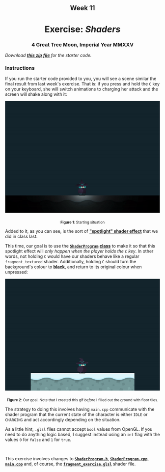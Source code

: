 <h2 align=center>Week 11</h2>

<h1 align=center>Exercise: <em>Shaders</em></h1>

<h3 align=center>4 Great Tree Moon, Imperial Year MMXXV</h3>

_Download [**this zip file**](assets/shaders.zip) for the starter code._

### Instructions

If you run the starter code provided to you, you will see a scene similar the final result from last week's exercise. That is: if you press and hold the `C` key on your keyboard, she will switch animations to charging her attack and the screen will shake along with it:

<p align=center><img src="assets/start.gif"></img></p>

<p align=center><sub><strong>Figure 1</strong>: Starting situation</sub></p>

Added to it, as you can see, is the sort of [**"spotlight" shader effect**](https://github.com/sebastianromerocruz/CS3113-material/tree/main/lectures/shaders#part-3-2d-lighting) that we did in class last.

This time, our goal is to use the [**`ShaderProgram`**](SDLProject/ShaderProgram.cpp) [**class**](SDLProject/ShaderProgram.h) to make it so that this spotlight effect will _only happen when the player holds the `C` key_. In other words, not holding `C` would have our shaders behave like a regular `fragment_textured` shader. Additionally, holding `C` should turn the background's colour to [**black**](https://html-color.codes/color-names/black), and return to its original colour when unpressed:

<p align=center><img src="assets/final.gif"></img></p>

<p align=center><sub><strong>Figure 2</strong>: Our goal. Note that I created this gif <em>before</em> I filled out the ground with floor tiles.</sub></p>

The strategy to doing this involves having `main.cpp` communicate with the shader program that the current state of the character is either `IDLE` or `CHARGING` and act accordingly depending on the situation.

As a little hint, `.glsl` files cannot accept `bool` values from OpenGL. If you need to do anything logic based, I suggest instead using an `int` flag with the values `0` for `false` and `1` for `true`.

<br>

This exercise involves changes to [**`ShaderProgram.h`**](SDLProject/ShaderProgram.h), [**`ShaderProgram.cpp`**](SDLProject/ShaderProgram.cpp), [**`main.cpp`**](SDLProject/main.cpp) and, of course, the [**`fragment_exercise.glsl`**](SDLProject/shaders/fragment_exercise.glsl) shader file.